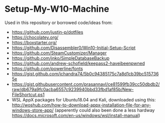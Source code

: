 # Setup-My-W10-Machine

Used in this repository or borrowed code/ideas from:
 - https://github.com/justin-p/dotfiles
 - https://chocolatey.org/
 - https://boxstarter.org/
 - https://github.com/Disassembler0/Win10-Initial-Setup-Script
 - https://github.com/SteamCustomizer/Manager
 - https://github.com/jnko/SimpleDatabaseBackup
 - https://github.com/andrew-schofield/keepass2-haveibeenpwned
 - https://github.com/powerline/fonts
 - https://gist.github.com/jchandra74/5b0c94385175c7a8d1cb39bc5157365e
 - https://gist.githubusercontent.com/prasannavl/ce81599fb39cc50dbdb2/raw/db679a9fc0acba6557c9239940bbd33fbd1af85b/New-FileShortcut.ps1
 - WSL AppX packages for Ubuntu18.04 and Kali, downloaded using this: http://woshub.com/how-to-download-appx-installation-file-for-any-windows-store-app/ (apperently could also been done a less hardway https://docs.microsoft.com/en-us/windows/wsl/install-manual)